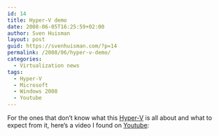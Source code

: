 ```yaml
---
id: 14
title: Hyper-V demo
date: 2008-06-05T16:25:59+02:00
author: Sven Huisman
layout: post
guid: https://svenhuisman.com/?p=14
permalink: /2008/06/hyper-v-demo/
categories:
  - Virtualization news
tags:
  - Hyper-V
  - Microsoft
  - Windows 2008
  - Youtube
---
```

For the ones that don&#8217;t know what this <a title="Hyper-V" href="https://www.microsoft.com/windowsserver2008/en/us/virtualization-consolidation.aspx" target="_blank">Hyper-V</a> is all about and what to expect from it, here&#8217;s a video I found on <a title="Youtube" href="https://www.youtube.com" target="_blank">Youtube</a>: